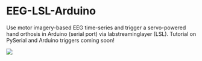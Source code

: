 # EEG-LSL-Arduino
Use motor imagery-based EEG time-series and trigger a servo-powered hand orthosis in Arduino (serial port) via labstreaminglayer (LSL).
Tutorial on PySerial and Arduino triggers coming soon! 

![](eeg-lsl-arduini-output.gif)